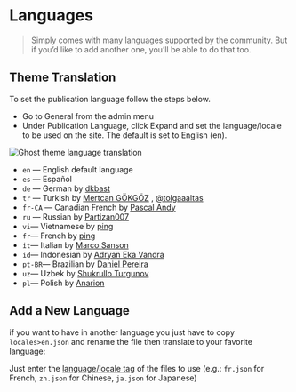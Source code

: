 # Languages

> Simply comes with many languages supported by the community. But if you’d like to add another one, you’ll be able to do that too.

## Theme Translation

To set the publication language follow the steps below.

- Go to General from the admin menu
- Under Publication Language, click Expand and set the language/locale to be used on the site. The default is set to English (en).

![Ghost theme language translation](https://user-images.githubusercontent.com/10253167/104945029-12c01500-5986-11eb-8c50-8902d11a7c2b.jpg)

- `en` — English default language
- `es` — Español
- `de` — German by [dkbast](https://github.com/dkbast)
- `tr` — Turkish by [Mertcan GÖKGÖZ](https://github.com/MertcanGokgoz) , [@tolgaaaltas](https://github.com/tolgaaaltas)
- `fr-CA` — Canadian French by [Pascal Andy](https://github.com/pascalandy)
- `ru` — Russian by [Partizan007](https://github.com/partizan007)
- `vi`— Vietnamese by [ping](https://github.com/everping)
- `fr`— French by [ping](https://github.com/StanGirard)
- `it`— Italian by [Marco Sanson](https://github.com/marcosanson)
- `id`— Indonesian by [Adryan Eka Vandra](https://github.com/adryanev)
- `pt-BR`— Brazilian by [Daniel Pereira](https://github.com/danieldeev)
- `uz`— Uzbek by [Shukrullo Turgunov](https://github.com/vodiylik)
- `pl`— Polish by [Anarion](https://github.com/anarion80)

## Add a New Language

if you want to have in another language you just have to copy `locales>en.json` and rename the file then translate to your favorite language:

Just enter the [language/locale tag](https://www.w3schools.com/tags/ref_language_codes.asp) of the files to use (e.g.: `fr.json` for French, `zh.json` for Chinese, `ja.json` for Japanese)
